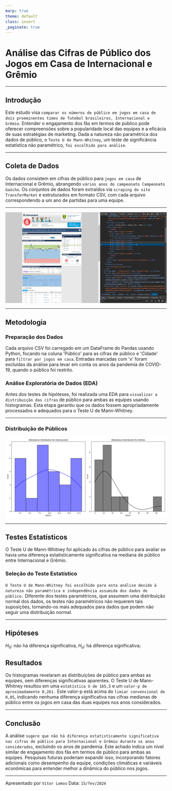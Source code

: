 ```yaml
---
marp: true
theme: default
class: invert
_paginate: true
---
```


# Análise das Cifras de Público dos Jogos em Casa de Internacional e Grêmio

---

## Introdução

Este estudo visa `comparar os números de público em jogos em casa de dois proeminentes times de futebol brasileiros, Internacional e Grêmio`. Entender o engajamento dos fãs em termos de público pode oferecer compreensões sobre a popularidade local das equipes e a eficácia de suas estratégias de marketing. Dada a natureza não paramétrica dos dados de público, o `Teste U de Mann-Whitney`, um teste de significância estatística não paramétrico, `foi escolhido para análise`.

---

## Coleta de Dados

Os dados consistem em cifras de público para `jogos em casa` de Internacional e Grêmio, abrangendo `vários anos do campeonato Campeonato Gaúcho`. Os conjuntos de dados foram extraídos via `scraping do site TransferMarket` e estruturados em formato CSV, com cada arquivo correspondendo a um ano de partidas para uma equipe.

---

![TransferMKT](screenshot-transfer-mkt.png)

---

## Metodologia

### Preparação dos Dados

Cada arquivo CSV foi carregado em um DataFrame do Pandas usando Python, focando na coluna 'Público' para as cifras de público e 'Cidade' para `filtrar por jogos em casa`. Entradas marcadas com 'x' foram excluídas da análise para levar em conta os anos da pandemia de COVID-19, quando o público foi restrito.

### Análise Exploratória de Dados (EDA)

Antes dos testes de hipóteses, foi realizada uma EDA para `visualizar a distribuição das cifras` de público para ambas as equipes usando histogramas. Esta etapa garantiu que os dados fossem apropriadamente processados e adequados para o Teste U de Mann-Whitney.

---

### Distribuição de Públicos
![Distribuição de Públicos](attendance_distribution.png)

---

## Testes Estatísticos

O Teste U de Mann-Whitney foi aplicado às cifras de público para avaliar se havia uma diferença estatisticamente significativa na mediana de público entre Internacional e Grêmio.

### Seleção do Teste Estatístico

`O Teste U de Mann-Whitney foi escolhido para esta análise devido à natureza não paramétrica e independência assumida dos dados de público.` Diferente dos testes paramétricos, que assumem uma distribuição normal dos dados, os testes não paramétricos não requerem tais suposições, tornando-os mais adequados para dados que podem não seguir uma distribuição normal.

---

## Hipóteses
$H_0$: não há diferença significativa, $H_a$: há diferença significativa;

## Resultados

Os histogramas revelaram as distribuições de público para ambas as equipes, sem diferenças significativas aparentes. O Teste U de Mann-Whitney resultou em uma `estatística U de 165,5` e um `valor-p de aproximadamente 0,261.` Este valor-p está acima do `limiar convencional de 0,05`, indicando nenhuma diferença significativa nas cifras medianas de público entre os jogos em casa das duas equipes nos anos considerados.

---

## Conclusão

A análise `sugere que não há diferença estatisticamente significativa nas cifras de público para Internacional e Grêmio durante os anos considerados`, excluindo os anos de pandemia. Este achado indica um nível similar de engajamento dos fãs em termos de público para ambas as equipes. Pesquisas futuras poderiam expandir isso, incorporando fatores adicionais como desempenho da equipe, condições climáticas e variáveis econômicas para entender melhor a dinâmica do público nos jogos.

---

Apresentado por `Vitor Lemos`
Data: `15/fev/2024`
